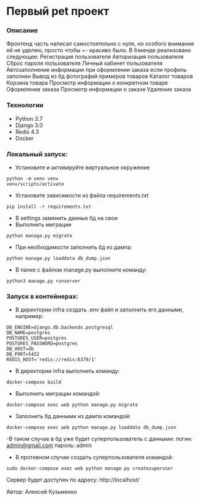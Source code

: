 # Первый pet проект
### Описание
Фронтенд часть написал самостоятельно с нуля, но особого внимания ей не уделяю, просто чтобы +- красиво было.
В бэкенде реализовано следующее:
  Регистрация пользователя
  Авторизация пользователя
  Сброс пароля пользователя
  Личный кабинет пользователя
  Автозаполнение информации при оформлении заказа если профиль заполнен
  Вывод из бд фотографий примеров товаров
  Каталог товаров
  Корзина товара
  Просмотр информации о конкретном товаре
  Оформление заказа
  Просмотр информации о заказе
  Удаление заказа
  
### Технологии
- Python 3.7
- Django 3.0
- Redis 4.3
- Docker
### Локальный запуск:
- Установите и активируйте виртуальное окружение
```
python -m venv venv
venv/scripts/activate
```
- Установите зависимости из файла requirements.txt
```
pip install -r requirements.txt
```
- В settings заменить данные бд на свои
- Выполнить миграции
```
python manage.py migrate
```
- При необходимости заполнить бд из дампа:
```
python manage.py loaddata db_dump.json
```
- В папке с файлом manage.py выполните команду:
```
python3 manage.py runserver
```
### Запуск в контейнерах:
- В директории infra создать .env файл и заполнить его данными, например:
```
DB_ENGINE=django.db.backends.postgresql
DB_NAME=postgres
POSTGRES_USER=postgres
POSTGRES_PASSWORD=postgres
DB_HOST=db
DB_PORT=5432
REDIS_HOST='redis://redis:6379/1'
```
- В директории infra выполнить команду:
```
docker-compose build
```
- Выполнить миграции командой:
```
docker-compose exec web python manage.py migrate
```
- Заполнить бд данными из дампа командой:
```
docker-compose exec web python manage.py loaddata db_dump.json
```
-В таком случае в бд уже будет суперпользователь с данными:
  логин: admin@gmail.com
  пароль: admin
- В противном случае создать суперпользователя командой:
```
sudo docker-compose exec web python manage.py createsuperuser
```
Сервер будет доступен по адресу:
 http://localhost/


Автор: Алексей Кузьменко